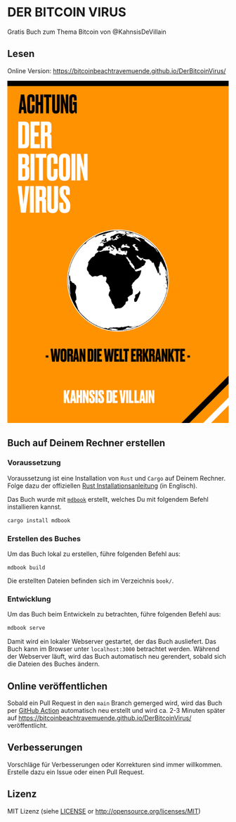 # DER BITCOIN VIRUS

Gratis Buch zum Thema Bitcoin von @KahnsisDeVillain

## Lesen

Online Version: https://bitcoinbeachtravemuende.github.io/DerBitcoinVirus/

<center>

[![Book Cover](src/assets/cover-front.png)](https://bitcoinbeachtravemuende.github.io/DerBitcoinVirus/)

</center>

## Buch auf Deinem Rechner erstellen

### Voraussetzung 

Voraussetzung ist eine Installation von `Rust` und `Cargo` auf Deinem Rechner. Folge dazu der offiziellen [Rust Installationsanleitung](https://www.rust-lang.org/tools/install) (in Englisch). 

Das Buch wurde mit [`mdbook`](https://github.com/rust-lang/mdBook) erstellt, welches Du mit folgendem Befehl installieren kannst. 

```bash
cargo install mdbook
```

### Erstellen des Buches

Um das Buch lokal zu erstellen, führe folgenden Befehl aus:

```
mdbook build
```

Die erstellten Dateien befinden sich im Verzeichnis `book/`.

### Entwicklung

Um das Buch beim Entwickeln zu betrachten, führe folgenden Befehl aus:

```bash
mdbook serve
```

Damit wird ein lokaler Webserver gestartet, der das Buch ausliefert. Das Buch kann im Browser unter `localhost:3000` betrachtet werden. Während der Webserver läuft, wird das Buch automatisch neu gerendert, sobald sich die Dateien des Buches ändern.

## Online veröffentlichen

Sobald ein Pull Request in den `main` Branch gemerged wird, wird das Buch per [GitHub Action](.github/workflows/publish.yml) automatisch neu erstellt und wird ca. 2-3 Minuten später auf https://bitcoinbeachtravemuende.github.io/DerBitcoinVirus/ veröffentlicht.

## Verbesserungen

Vorschläge für Verbesserungen oder Korrekturen sind immer willkommen. Erstelle dazu ein Issue oder einen Pull Request.

## Lizenz

MIT Lizenz (siehe [LICENSE](LICENSE) or http://opensource.org/licenses/MIT)
